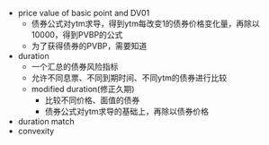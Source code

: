 - price value of basic point and DV01
	- 债券公式对ytm求导，得到ytm每改变1的债券价格变化量，再除以10000，得到PVBP的公式
	- 为了获得债券的PVBP，需要知道
- duration
	- 一个汇总的债券风险指标
	- 允许不同息票、不同到期时间、不同ytm的债券进行比较
	- modified duration(修正久期)
		- 比较不同价格、面值的债券
		- 债券公式对ytm求导的基础上，再除以债券价格
- duration match
- convexity